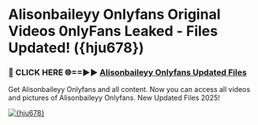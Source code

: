 # Alisonbaileyy Onlyfans Original Videos 0nlyFans Leaked - Files Updated! ({hju678})

<h3>🔴 CLICK HERE 🌐==►► <a href="https://tinyurl.com/ms9xzufz" rel="nofollow">Alisonbaileyy Onlyfans Updated Files</a></h3>

Get Alisonbaileyy Onlyfans and all content. Now you can access all videos and pictures of Alisonbaileyy Onlyfans. New Updated Files 2025!

[![{hju678}](https://i.imgur.com/PQ7UWWw.gif)](https://tinyurl.com/ms9xzufz)